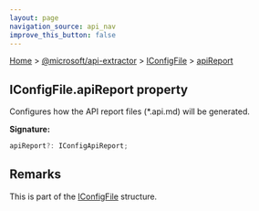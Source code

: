 ```yaml
---
layout: page
navigation_source: api_nav
improve_this_button: false
---
```



[Home](./index.md) &gt; [@microsoft/api-extractor](./api-extractor.md) &gt; [IConfigFile](./api-extractor.iconfigfile.md) &gt; [apiReport](./api-extractor.iconfigfile.apireport.md)

## IConfigFile.apiReport property

Configures how the API report files (\*.api.md) will be generated.

<b>Signature:</b>

```typescript
apiReport?: IConfigApiReport;
```

## Remarks

This is part of the [IConfigFile](./api-extractor.iconfigfile.md) structure.

